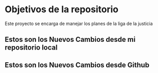 # Objetivos de la repositorio

Este proyecto se encarga de manejar los planes de la liga de la justicia



## Estos son los Nuevos Cambios desde mi repositorio local
## Estos son los Nuevos Cambios desde Github


